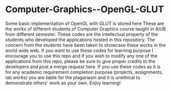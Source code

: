 # Computer-Graphics--OpenGL-GLUT
Some basic implementation of OpenGL with GLUT is stored here
These are the works of different students of Computer Graphics course taught in AIUB from different semester. 
These codes are the intellectual property of the students who developed the applications hosted in this repository.
The concern from the students have been taken to showcase these works in the world wide web.
If you want to use these codes for learning purpose I encourage you to use this repo and if you wish to modify any one of the applications from this repo, please
be sure to give proper credits to the developers and post a merge request here.
If you use these codes as it is for any academic requirement completion purpose (projects, assignments, lab works) you are liable for
the plagariasm and it is unethical to demonstrate others' work as your own.
Enjoy learning!
